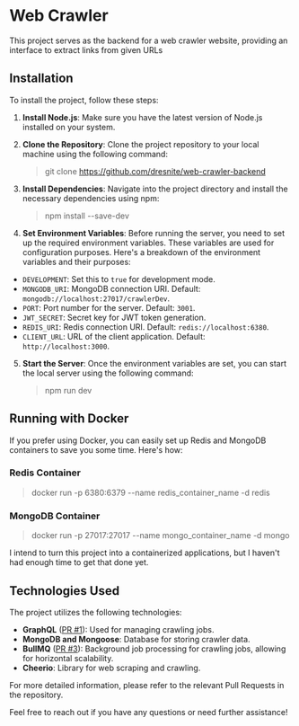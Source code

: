 # Web Crawler 

This project serves as the backend for a web crawler website, providing an interface to extract links from given URLs

## Installation

To install the project, follow these steps:

1. **Install Node.js**: Make sure you have the latest version of Node.js installed on your system.

2. **Clone the Repository**: Clone the project repository to your local machine using the following command:

    > git clone https://github.com/dresnite/web-crawler-backend

3. **Install Dependencies**: Navigate into the project directory and install the necessary dependencies using npm:

    > npm install --save-dev


4. **Set Environment Variables**: Before running the server, you need to set up the required environment variables. These variables are used for configuration purposes. Here's a breakdown of the environment variables and their purposes:
- `DEVELOPMENT`: Set this to `true` for development mode.
- `MONGODB_URI`: MongoDB connection URI. Default: `mongodb://localhost:27017/crawlerDev`.
- `PORT`: Port number for the server. Default: `3001`.
- `JWT_SECRET`: Secret key for JWT token generation.
- `REDIS_URI`: Redis connection URI. Default: `redis://localhost:6380`.
- `CLIENT_URL`: URL of the client application. Default: `http://localhost:3000`.

5. **Start the Server**: Once the environment variables are set, you can start the local server using the following command:

    > npm run dev


## Running with Docker

If you prefer using Docker, you can easily set up Redis and MongoDB containers to save you some time. Here's how:

### Redis Container

> docker run -p 6380:6379 --name redis_container_name -d redis


### MongoDB Container

> docker run -p 27017:27017 --name mongo_container_name -d mongo


I intend to turn this project into a containerized applications, but I haven't had enough time to get that done yet.

## Technologies Used

The project utilizes the following technologies:

- **GraphQL** ([PR #1](https://github.com/dresnite/web-crawler-backend/pull/2)): Used for managing crawling jobs.
- **MongoDB and Mongoose**: Database for storing crawler data.
- **BullMQ** ([PR #3](https://github.com/dresnite/web-crawler-backend/pull/3)): Background job processing for crawling jobs, allowing for horizontal scalability.
- **Cheerio**: Library for web scraping and crawling.

For more detailed information, please refer to the relevant Pull Requests in the repository.

Feel free to reach out if you have any questions or need further assistance!


